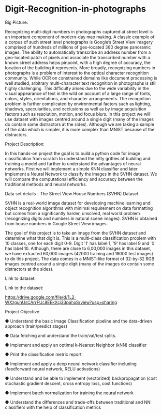 # Digit-Recognition-in-photographs

Big Picture:

Recognizing multi-digit numbers in photographs captured at street level is an important component of modern-day map making. A classic example of a corpus of such street level photographs is Google’s Street View imagery comprised of hundreds of millions of geo-located 360 degree panoramic images. The ability to automatically transcribe an address number from a geo-located patch of pixels and associate the transcribed number with a known street address helps pinpoint, with a high degree of accuracy, the location of the building it represents.
More broadly, recognizing numbers in photographs is a problem of interest to the optical character recognition community. While OCR on constrained domains like document processing is well studied, arbitrary multi-character text recognition in photographs is still highly challenging. This difficulty arises due to the wide variability in the visual appearance of text in the wild on account of a large range of fonts, colors, styles, orientations, and character arrangements. The recognition problem is further complicated by environmental factors such as lighting, shadows, specularities, and occlusions as well as by image acquisition factors such as resolution, motion, and focus blurs.
In this project we will use dataset with images centred around a single digit (many of the images do contain some distractors at the sides). Although we are taking a sample of the data which is simpler, it is more complex than MNIST because of the distractors.

Project Description:

In this hands-on project the goal is to build a python code for image classification from scratch to understand the nitty gritties of building and training a model and further to understand the advantages of neural networks. First we will implement a simple KNN classifier and later implement a Neural Network to classify the images in the SVHN dataset. We will compare the computational efficiency and accuracy between the traditional methods and neural networks.

Data set details - The Street View House Numbers (SVHN) Dataset

SVHN is a real-world image dataset for developing machine learning and object recognition algorithms with minimal requirement on data formatting but comes from a significantly harder, unsolved, real world problem (recognizing digits and numbers in natural scene images). SVHN is obtained from house numbers in Google Street View images.

The goal of this project is to take an image from the SVHN dataset and determine what that digit is. This is a multi-class classification problem with 10 classes, one for each digit 0-9. Digit '1' has label 1, '9' has label 9 and '0' has label 10.
Although, there are close to 6,00,000 images in this dataset, we have extracted 60,000 images
(42000 training and 18000 test images) to do this project. The data comes in a MNIST-like format of 32-by-32 RGB images centred around a single digit (many of the images do contain some distractors at the sides).

Link to dataset:

Link to the dataset:

https://drive.google.com/file/d/1L2-WXzguhUsCArrFUc8EEkXcj33pahoS/view?usp=sharing

Project Objective:

● Understand the basic Image Classification pipeline and the data-driven approach (train/predict stages)

● Data fetching and understand the train/val/test splits.

● Implement and apply an optimal k-Nearest Neighbor (kNN) classifier

● Print the classification metric report

● Implement and apply a deep neural network classifier including (feedforward neural network, RELU activations)

● Understand and be able to implement (vectorized) backpropagation (cost stochastic gradient descent, cross entropy loss, cost functions)

● Implement batch normalization for training the neural network

● Understand the differences and trade-offs between traditional and NN classifiers with the help of classification metrics
